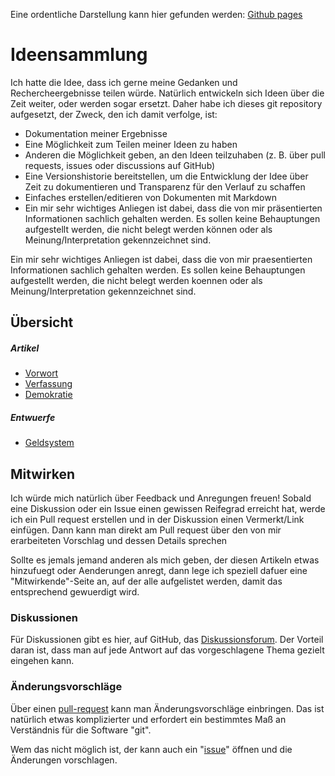Eine ordentliche Darstellung kann hier gefunden werden: [Github
pages](https://ideensammlung.github.io/)

# Ideensammlung

Ich hatte die Idee, dass ich gerne meine Gedanken und Rechercheergebnisse
teilen würde. Natürlich entwickeln sich Ideen über die Zeit weiter, oder werden
sogar ersetzt. Daher habe ich dieses git repository aufgesetzt, der Zweck, den
ich damit verfolge, ist:

* Dokumentation meiner Ergebnisse
* Eine Möglichkeit zum Teilen meiner Ideen zu haben
* Anderen die Möglichkeit geben, an den Ideen teilzuhaben (z. B. über pull
  requests, issues oder discussions auf GitHub)
* Eine Versionshistorie bereitstellen, um die Entwicklung der Idee über Zeit zu
  dokumentieren und Transparenz für den Verlauf zu schaffen
* Einfaches erstellen/editieren von Dokumenten mit Markdown
* Ein mir sehr wichtiges Anliegen ist dabei, dass die von mir präsentierten
  Informationen sachlich gehalten werden. Es sollen keine Behauptungen
  aufgestellt werden, die nicht belegt werden können oder als
  Meinung/Interpretation gekennzeichnet sind.

Ein mir sehr wichtiges Anliegen ist dabei, dass die von mir praesentierten
Informationen sachlich gehalten werden. Es sollen keine Behauptungen
aufgestellt werden, die nicht belegt werden koennen oder als
Meinung/Interpretation gekennzeichnet sind.

## Übersicht

##### Artikel

* [Vorwort](https://ideensammlung.github.io/preface)
* [Verfassung](https://ideensammlung.github.io/topics/constitution)
* [Demokratie](https://ideensammlung.github.io/topics/demokratie)

##### Entwuerfe

* [Geldsystem](https://ideensammlung.github.io/topics/geldsystem)

## Mitwirken

Ich würde mich natürlich über Feedback und Anregungen freuen! Sobald eine
Diskussion oder ein Issue einen gewissen Reifegrad erreicht hat, werde ich ein
Pull request erstellen und in der Diskussion einen Vermerkt/Link einfügen. Dann
kann man direkt am Pull request über den von mir erarbeiteten Vorschlag und
dessen Details sprechen

Sollte es jemals jemand anderen als mich geben, der diesen Artikeln etwas
hinzufuegt oder Aenderungen anregt, dann lege ich speziell dafuer eine
"Mitwirkende"-Seite an, auf der alle aufgelistet werden, damit das entsprechend
gewuerdigt wird.

### Diskussionen

Für Diskussionen gibt es hier, auf GitHub, das
[Diskussionsforum](https://github.com/Ideensammlung/Ideensammlung/discussions).
Der Vorteil daran ist, dass man auf jede Antwort auf das vorgeschlagene Thema
gezielt eingehen kann.

### Änderungsvorschläge

Über einen [pull-request](https://github.com/Ideensammlung/Ideensammlung/pulls)
kann man Änderungsvorschläge einbringen. Das ist natürlich etwas komplizierter
und erfordert ein bestimmtes Maß an Verständnis für die Software "git".

Wem das nicht möglich ist, der kann auch ein
"[issue](https://github.com/Ideensammlung/Ideensammlung/issues)" öffnen und die
Änderungen vorschlagen.
